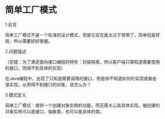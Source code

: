 # **简单工厂模式**

1.前言

简单工厂模式不是一个标准的设计模式，但是它实在是太过于常用了，简单但是好用，所以需要好好掌握。

2.问题描述

（前提：为了满足面向接口编程的特性：封装隔离，所以客户端只需知道需要使用的接口，而得不到具体的实现）

在Java编程中，出现了只知道需要调用的接口，但是却不知道如何的实现或者由谁实现，从而得不到接口的对象，该怎么办？

3.模式定义

简单工厂模式：提供一个创建对象实例的功能，而无需关心其具体实现。被创建的对象实例可以是接口，抽象类，也可以是具体的类。
